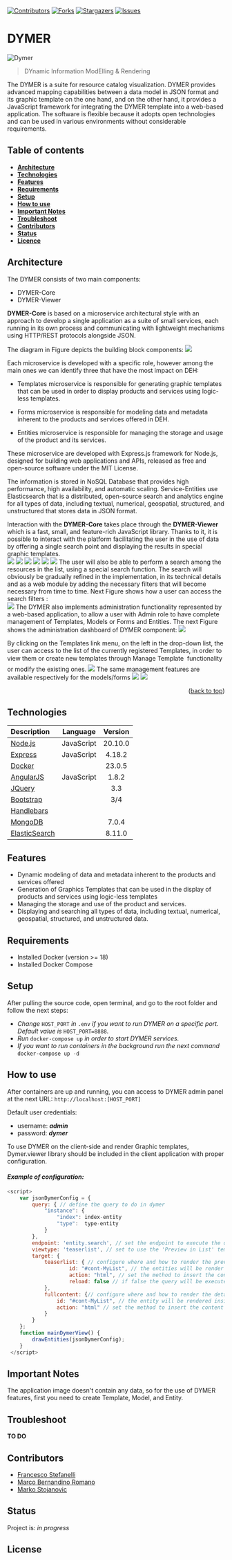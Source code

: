 <a name="readme-top"></a>

[![Contributors][contributors-shield]][contributors-url]
[![Forks][forks-shield]][forks-url]
[![Stargazers][stars-shield]][stars-url]
[![Issues][issues-shield]][issues-url]


# DYMER
<img src="https://github.com/Engineering-Research-and-Development/DYMER/blob/master/screenshots/Dymer.jpg?raw=true" title="Dymer" alt="Dymer"> 

> DYnamic Information ModElling & Rendering

The DYMER is a suite for resource catalog visualization. DYMER provides advanced mapping capabilities between a data model in JSON format and its graphic template on the one hand, and on the other hand, it provides a JavaScript framework for integrating the DYMER template into a web-based application. The software is flexible because it adopts open technologies and can be used in various environments without considerable requirements. 

## Table of contents
* [**Architecture**](#architecture)
* [**Technologies**](#technologies)
* [**Features**](#features)
* [**Requirements**](#requirements)
* [**Setup**](#setup)
* [**How to use**](#how-to-use)
* [**Important Notes**](#important-notes)
* [**Troubleshoot**](#troubleshoot)
* [**Contributors**](#contributors)
* [**Status**](#status)
* [**Licence**](#licence)


## Architecture

The DYMER consists of two main components:  

* DYMER-Core
* DYMER-Viewer  

**DYMER-Core** is based on a microservice architectural style with an approach to develop a single application as a suite of small services, each running in its own process and communicating with lightweight mechanisms using HTTP/REST protocols alongside JSON.  

The diagram in Figure depicts the building block components: 
![](https://github.com/Engineering-Research-and-Development/DYMER/blob/master/screenshots/DymerArchitecture.png?raw=true)

Each microservice is developed with a specific role, however among the main ones we can identify three that have the most impact on DEH:  

- Templates microservice is responsible for generating graphic templates that can be used in order to display products and services using logic-less templates.  

- Forms microservice is responsible for modeling data and metadata inherent to the products and services offered in DEH.  

- Entities microservice is responsible for managing the storage and usage of the product and its services. 

These microservice are developed with Express.js framework for Node.js, designed for building web applications and APIs, released as free and open-source software under the MIT License. 

The information is stored in NoSQL Database that provides high performance, high availability, and automatic scaling. Service-Entities use Elasticsearch that is a distributed, open-source search and analytics engine for all types of data, including textual, numerical, geospatial, structured, and unstructured that stores data in JSON format.  

Interaction with the **DYMER-Core** takes place through the **DYMER-Viewer** which is a fast, small, and feature-rich JavaScript library. Thanks to it, it is possible to interact with the platform facilitating the user in the use of data by offering a single search point and displaying the results in special graphic templates.  
![](https://github.com/Engineering-Research-and-Development/DYMER/blob/master/screenshots/render-list.png?raw=true)
![](https://github.com/Engineering-Research-and-Development/DYMER/blob/master/screenshots/render-list-detail.png?raw=true)
![](https://github.com/Engineering-Research-and-Development/DYMER/blob/master/screenshots/html_map.jpg?raw=true)
![](https://github.com/Engineering-Research-and-Development/DYMER/blob/master/screenshots/html_map_table.jpg.jpg?raw=true)
![](https://github.com/Engineering-Research-and-Development/DYMER/blob/master/screenshots/html_mapdetail.jpg?raw=true)
![](https://github.com/Engineering-Research-and-Development/DYMER/blob/master/screenshots/example_formrender.png?raw=true)
The user will also be able to perform a search among the resources in the list, using a special search function. The search will obviously be gradually refined in the implementation, in its technical details and as a web module by adding the necessary filters that will become necessary from time to time. Next Figure shows how a user can access the search filters :  
![](https://github.com/Engineering-Research-and-Development/DYMER/blob/master/screenshots/render-list-filtersnippets.png?raw=true)
The DYMER also implements administration functionality represented by a web-based application, to allow a user with Admin role to have complete management of Templates, Models or Forms and Entities. The next Figure shows the administration dashboard of DYMER component:
![](https://github.com/Engineering-Research-and-Development/DYMER/blob/master/screenshots/ws-dashboard.png?raw=true)

By clicking on the Templates link menu, on the left in the drop-down list, the user can access to the list of the currently registered Templates, in order to view them or create new templates through Manage Template  functionality or modify the existing ones. 
![](https://github.com/Engineering-Research-and-Development/DYMER/blob/master/screenshots/ws-template-editor.png?raw=true)
The same management features are available respectively for the models/forms 
![](https://github.com/Engineering-Research-and-Development/DYMER/blob/master/screenshots/ws-model-editor.png?raw=true)
![](https://github.com/Engineering-Research-and-Development/DYMER/blob/master/screenshots/ws-manageEntity.png?raw=true)

<p align="right">(<a href="#readme-top">back to top</a>)</p>


## Technologies

| Description                                     | Language    | Version          |
| :---------------------------------------------- | :---------: | :--------------: |
| [Node.js][1]                                    | JavaScript  | 20.10.0          |
| [Express][2]                                    | JavaScript  | 4.18.2           |
| [Docker][3]                                     |             | 23.0.5           |
| [AngularJS][4]                                  | JavaScript  | 1.8.2            |
| [JQuery][5]                                     |             | 3.3              |
| [Bootstrap][6]                                  |             | 3/4              |
| [Handlebars][7]                                 |             |                  |
| [MongoDB][8]                                    |             | 7.0.4            |
| [ElasticSearch][9]                              |             | 8.11.0           |



[1]:  https://nodejs.org/en/
[2]:  https://expressjs.com/en/4x/api.html
[3]:  https://docs.docker.com/get-docker/
[4]:  https://angularjs.org/
[5]:  https://jquery.com/
[6]:  https://getbootstrap.com/
[7]:  https://handlebarsjs.com/
[8]:  https://www.mongodb.com/try/download/community
[9]:  https://www.elastic.co/downloads/past-releases/elasticsearch-8-11-0


## Features

* Dynamic modeling of data and metadata inherent to the products and services offered
* Generation of Graphics Templates that can be used in the display of products and services using logic-less templates
* Managing the storage and use of the product and services.
* Displaying and searching all types of data, including textual, numerical, geospatial, structured, and unstructured data. 



## Requirements

* Installed Docker (version >= 18) 
* Installed Docker Compose


## Setup

After pulling the source code, open terminal, and go to the root folder and follow the next steps:

* _Change_ `HOST_PORT` _in_ `.env` _if you want to run DYMER on a specific port. Default value is_ `HOST_PORT=8888`. 
* _Run_ `docker-compose up` _in order to start DYMER services._
* _If you want to run containers in the background run the next command_ `docker-compose up -d`



## How to use

After containers are up and running, you can access to DYMER admin panel at the next URL: `http://localhost:[HOST_PORT]`

Default user credentials:

* username: **_admin_**
* password: **_dymer_**

To use DYMER on the client-side and render Graphic templates, Dymer.viewer library should be included in the client application with proper configuration.



#### _Example of configuration:_  

```javascript
<script>
    var jsonDymerConfig = {
        query: { // define the query to do in dymer
            "instance": {
                "index": index-entity  
                "type":  type-entity  
            }
        },
        endpoint: 'entity.search', // set the endpoint to execute the query of entities
        viewtype: 'teaserlist', // set to use the 'Preview in List' template
        target: {
            teaserlist: { // configure where and how to render the preview of entities
                    id: "#cont-MyList", // the entities will be render inside the element with id "#cont-MyList"
                    action: "html", // set the method to insert the content (html/append/prepend)
                    reload: false // if false the query will be executed only on page load 
            },
            fullcontent: {// configure where and how to render the detail of an entity
                id: "#cont-MyList", // the entity will be rendered inside the element with id "#cont-MyList"
                action: "html" // set the method to insert the content (html/append/prepend)
            }
        }
    };
    function mainDymerView() {
        drawEntities(jsonDymerConfig);
    }
 </script>
```
<script id="dymerurl" src="<dymerip>/public/cdn/js/dymer.viewer.js"> </script>
 <div id="cont-MyList"></div>



## Important Notes

The application image doesn't contain any data, so for the use of DYMER features, first you need to create Template, Model, and Entity.


## Troubleshoot
**TO DO**


## Contributors

* [Francesco Stefanelli](https://github.com/franzies) 
* [Marco Bernandino Romano](https://github.com/marco-romano-eng) 
* [Marko Stojanovic](https://github.com/marest94) 


## Status
Project is: _in progress_ 


## License


[contributors-shield]: https://img.shields.io/github/contributors/Engineering-Research-and-Development/DYMER.svg?style=for-the-badge
[contributors-url]: https://github.com/Engineering-Research-and-Development/DYMER/graphs/contributors
[forks-shield]: https://img.shields.io/github/forks/Engineering-Research-and-Development/DYMER.svg?style=for-the-badge
[forks-url]: https://github.com/Engineering-Research-and-Development/DYMER/network/members
[stars-shield]: https://img.shields.io/github/stars/Engineering-Research-and-Development/DYMER.svg?style=for-the-badge
[stars-url]: https://github.com/Engineering-Research-and-Development/DYMER/stargazers
[issues-shield]: https://img.shields.io/github/issues/Engineering-Research-and-Development/DYMER.svg?style=for-the-badge
[issues-url]: https://github.com/Engineering-Research-and-Development/DYMER/issues
